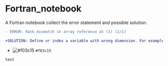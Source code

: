 # Fortran_notebook
A Fortran notebook collect the error statement and possible solution.

```diff
- ERROR: Rank mismatch in array reference at (1) (2/1)

+SOLUTION: Define or index a variable with wrong dimension. For example, define 1d variable but using 2d index; mistake 1:10 and 1,10.
```
- ![#f03c15](https://placehold.co/15x15/f03c15/f03c15.png) `#f03c15`
  
<code style="color : name_color">text</code>
